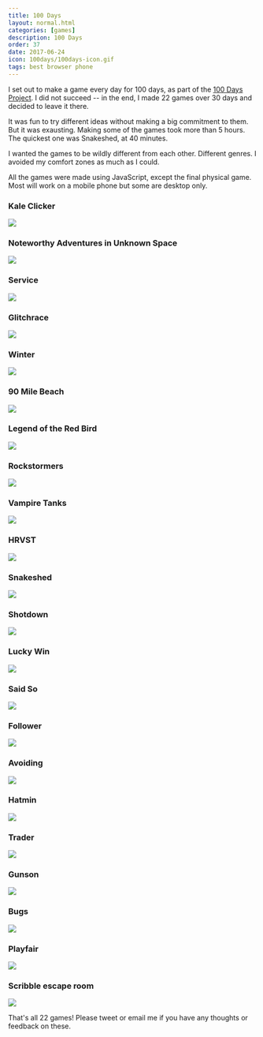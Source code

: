 ```yaml
---
title: 100 Days
layout: normal.html
categories: [games]
description: 100 Days
order: 37
date: 2017-06-24
icon: 100days/100days-icon.gif
tags: best browser phone
---
```


I set out to make a game every day for 100 days, as part of the <a target="_blank" href="https://100daysproject.co.nz/">100 Days Project</a>. I did not succeed -- in the end, I made 22 games over 30 days and decided to leave it there.

It was fun to try different ideas without making a big commitment to them. But it was exausting. Making some of the games took more than 5 hours. The quickest one was Snakeshed, at 40 minutes.

I wanted the games to be wildly different from each other. Different genres. I avoided my comfort zones as much as I could.

All the games were made using JavaScript, except the final physical game. Most will work on a mobile phone but some are desktop only.

<h3>Kale Clicker</h3>
<p><a class="imagelink" href="/100days/kaleclicker"><img src="screens/001 - kale clicker.png"></a></p>
<h3>Noteworthy Adventures in Unknown Space</h3>
<p><a class="imagelink" href="/100days/noteworthyadventures"><img src="screens/002 - noteworthy adventures.png"></a></p>
<h3>Service</h3>
<p><a class="imagelink" href="/100days/service"><img src="screens/003 - service.png"></a></p>
<h3>Glitchrace</h3>
<p><a class="imagelink" href="/100days/glitchrace"><img src="screens/004 - glitchrace.png"></a></p>
<h3>Winter</h3>
<p><a class="imagelink" href="/100days/winter"><img src="screens/005 - winter.png"></a></p>
<h3>90 Mile Beach</h3>
<p><a class="imagelink" href="/100days/90milebeach"><img src="screens/006 - 90milebeach.png"></a></p>
<h3>Legend of the Red Bird</h3>
<p><a class="imagelink" href="/100days/lorb"><img src="screens/007 - lorb.png"></a></p>
<h3>Rockstormers</h3>
<p><a class="imagelink" href="/100days/rockstormers"><img src="screens/008 - rockstormers.png"></a></p>
<h3>Vampire Tanks</h3>
<p><a class="imagelink" href="/100days/vampiretanks"><img src="screens/009 - vampire tanks.png"></a></p>
<h3>HRVST</h3>
<p><a class="imagelink" href="/100days/hrvst"><img src="screens/010 - HRVST.png"></a></p>
<h3>Snakeshed</h3>
<p><a class="imagelink" href="/100days/snakeshed"><img src="screens/011 - snakeshed.png"></a></p>
<h3>Shotdown</h3>
<p><a class="imagelink" href="/100days/shotdown"><img src="screens/012 - shotdown.png"></a></p>
<h3>Lucky Win</h3>
<p><a class="imagelink" href="/100days/luckywin/"><img src="screens/013 - lucky win.png"></a></p>
<h3>Said So</h3>
<p><a class="imagelink" href="/100days/saidso/"><img src="screens/014 - said so.png"></a></p>
<h3>Follower</h3>
<p><a class="imagelink" href="/100days/follower/"><img src="screens/015 - follower.png"></a></p>
<h3>Avoiding</h3>
<p><a class="imagelink" href="/100days/avoiding/"><img src="screens/016 - avoiding.png"></a></p>
<h3>Hatmin</h3>
<p><a class="imagelink" href="/100days/hatmin/"><img src="screens/017 - hatmin.png"></a></p>
<h3>Trader</h3>
<p><a class="imagelink" href="/100days/trader/"><img src="screens/018 - trader.png"></a></p>
<h3>Gunson</h3>
<p><a class="imagelink" href="/100days/gunson/"><img src="screens/019 - gunson.png"></a></p>
<h3>Bugs</h3>
<p><a class="imagelink" href="/100days/bugs/"><img src="screens/020 - bugs.png"></a></p>
<h3>Playfair</h3>
<p><a class="imagelink" href="/100days/playfair/"><img src="screens/021 - playfair.png"></a></p>
<h3>Scribble escape room</h3>
<p><a class="imagelink" href="/100days/scribble/"><img src="screens/022 - scribble.jpg"></a></p>

That's all 22 games! Please tweet or email me if you have any thoughts or feedback on these.
